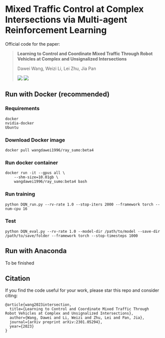 # Mixed Traffic Control at Complex Intersections via Multi-agent Reinforcement Learning
Official code for the paper:

> **Learning to Control and Coordinate Mixed Traffic Through Robot Vehicles at Complex and Unsignalized Intersections**
>
> Dawei Wang, Weizi Li, Lei Zhu, Jia Pan
>
> <a href='https://arxiv.org/abs/2301.05294'><img src='https://img.shields.io/badge/arXiv-2301.05294-red'></a> <a href='https://sites.google.com/view/mixedtrafficcontrol/'><img src='https://img.shields.io/badge/Project-Video-Green'></a>


## Run with Docker (recommended)
### Requirements
    docker
    nvidia-docker
    Ubuntu

### Download Docker image
    docker pull wangdawei1996/ray_sumo:beta4

### Run docker container
    docker run -it --gpus all \
        --shm-size=10.01gb \
        wangdawei1996/ray_sumo:beta4 bash

### Run training
    python DQN_run.py --rv-rate 1.0 --stop-iters 2000 --framework torch --num-cpu 16


### Test
    python DQN_eval.py --rv-rate 1.0 --model-dir /path/to/model --save-dir /path/to/save/folder --framework torch --stop-timesteps 1000

## Run with Anaconda
To be finished


## **Citation**

If you find the code useful for your work, please star this repo and consider citing:

```
@article{wang2023intersection,
  title={Learning to Control and Coordinate Mixed Traffic Through Robot Vehicles at Complex and Unsignalized Intersections},
  author={Wang, Dawei and Li, Weizi and Zhu, Lei and Pan, Jia},
  journal={arXiv preprint arXiv:2301.05294},
  year={2023}
}
```

